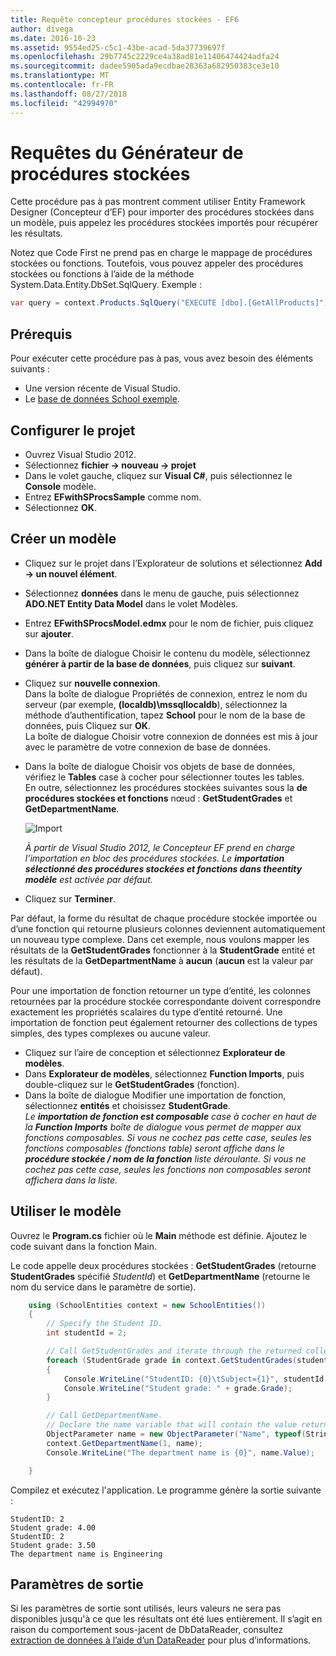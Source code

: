 ```yaml
---
title: Requête concepteur procédures stockées - EF6
author: divega
ms.date: 2016-10-23
ms.assetid: 9554ed25-c5c1-43be-acad-5da37739697f
ms.openlocfilehash: 29b7745c2229ce4a38ad81e11406474424adfa24
ms.sourcegitcommit: dadee5905ada9ecdbae28363a682950383ce3e10
ms.translationtype: MT
ms.contentlocale: fr-FR
ms.lasthandoff: 08/27/2018
ms.locfileid: "42994970"
---
```

# <a name="designer-query-stored-procedures"></a>Requêtes du Générateur de procédures stockées
Cette procédure pas à pas montrent comment utiliser Entity Framework Designer (Concepteur d’EF) pour importer des procédures stockées dans un modèle, puis appelez les procédures stockées importés pour récupérer les résultats. 

Notez que Code First ne prend pas en charge le mappage de procédures stockées ou fonctions. Toutefois, vous pouvez appeler des procédures stockées ou fonctions à l’aide de la méthode System.Data.Entity.DbSet.SqlQuery. Exemple :
``` csharp
var query = context.Products.SqlQuery("EXECUTE [dbo].[GetAllProducts]")`;
```

## <a name="prerequisites"></a>Prérequis

Pour exécuter cette procédure pas à pas, vous avez besoin des éléments suivants :

- Une version récente de Visual Studio.
- Le [base de données School exemple](~/ef6/resources/school-database.md).

## <a name="set-up-the-project"></a>Configurer le projet

-   Ouvrez Visual Studio 2012.
-   Sélectionnez **fichier -&gt; nouveau -&gt; projet**
-   Dans le volet gauche, cliquez sur **Visual C\#**, puis sélectionnez le **Console** modèle.
-   Entrez **EFwithSProcsSample** comme nom.
-   Sélectionnez **OK**.

## <a name="create-a-model"></a>Créer un modèle

-   Cliquez sur le projet dans l’Explorateur de solutions et sélectionnez **Add -&gt; un nouvel élément**.
-   Sélectionnez **données** dans le menu de gauche, puis sélectionnez **ADO.NET Entity Data Model** dans le volet Modèles.
-   Entrez **EFwithSProcsModel.edmx** pour le nom de fichier, puis cliquez sur **ajouter**.
-   Dans la boîte de dialogue Choisir le contenu du modèle, sélectionnez **générer à partir de la base de données**, puis cliquez sur **suivant**.
-   Cliquez sur **nouvelle connexion**.  
    Dans la boîte de dialogue Propriétés de connexion, entrez le nom du serveur (par exemple, **(localdb)\\mssqllocaldb**), sélectionnez la méthode d’authentification, tapez **School** pour le nom de la base de données, puis Cliquez sur **OK**.  
    La boîte de dialogue Choisir votre connexion de données est mis à jour avec le paramètre de votre connexion de base de données.
-   Dans la boîte de dialogue Choisir vos objets de base de données, vérifiez le **Tables** case à cocher pour sélectionner toutes les tables.  
    En outre, sélectionnez les procédures stockées suivantes sous la **de procédures stockées et fonctions** nœud : **GetStudentGrades** et **GetDepartmentName**. 

    ![Import](~/ef6/media/import.jpg)

    *À partir de Visual Studio 2012, le Concepteur EF prend en charge l’importation en bloc des procédures stockées. Le **importation sélectionné des procédures stockées et fonctions dans theentity modèle** est activée par défaut.*
-   Cliquez sur **Terminer**.

Par défaut, la forme du résultat de chaque procédure stockée importée ou d’une fonction qui retourne plusieurs colonnes deviennent automatiquement un nouveau type complexe. Dans cet exemple, nous voulons mapper les résultats de la **GetStudentGrades** fonctionner à la **StudentGrade** entité et les résultats de la **GetDepartmentName** à **aucun** (**aucun** est la valeur par défaut).

Pour une importation de fonction retourner un type d’entité, les colonnes retournées par la procédure stockée correspondante doivent correspondre exactement les propriétés scalaires du type d’entité retourné. Une importation de fonction peut également retourner des collections de types simples, des types complexes ou aucune valeur.

-   Cliquez sur l’aire de conception et sélectionnez **Explorateur de modèles**.
-   Dans **Explorateur de modèles**, sélectionnez **Function Imports**, puis double-cliquez sur le **GetStudentGrades** (fonction).
-   Dans la boîte de dialogue Modifier une importation de fonction, sélectionnez **entités** et choisissez **StudentGrade**.  
    *Le **importation de fonction est composable** case à cocher en haut de la **Function Imports** boîte de dialogue vous permet de mapper aux fonctions composables. Si vous ne cochez pas cette case, seules les fonctions composables (fonctions table) seront affiche dans le **procédure stockée / nom de la fonction** liste déroulante. Si vous ne cochez pas cette case, seules les fonctions non composables seront affichera dans la liste.*

## <a name="use-the-model"></a>Utiliser le modèle

Ouvrez le **Program.cs** fichier où le **Main** méthode est définie. Ajoutez le code suivant dans la fonction Main.

Le code appelle deux procédures stockées : **GetStudentGrades** (retourne **StudentGrades** spécifié *StudentId*) et **GetDepartmentName** (retourne le nom du service dans le paramètre de sortie).  

``` csharp
    using (SchoolEntities context = new SchoolEntities())
    {
        // Specify the Student ID.
        int studentId = 2;

        // Call GetStudentGrades and iterate through the returned collection.
        foreach (StudentGrade grade in context.GetStudentGrades(studentId))
        {
            Console.WriteLine("StudentID: {0}\tSubject={1}", studentId, grade.Subject);
            Console.WriteLine("Student grade: " + grade.Grade);
        }

        // Call GetDepartmentName.
        // Declare the name variable that will contain the value returned by the output parameter.
        ObjectParameter name = new ObjectParameter("Name", typeof(String));
        context.GetDepartmentName(1, name);
        Console.WriteLine("The department name is {0}", name.Value);

    }
```

Compilez et exécutez l'application. Le programme génère la sortie suivante :

```
StudentID: 2
Student grade: 4.00
StudentID: 2
Student grade: 3.50
The department name is Engineering
```

<a name="output-parameters"></a>Paramètres de sortie
-----------------

Si les paramètres de sortie sont utilisés, leurs valeurs ne sera pas disponibles jusqu'à ce que les résultats ont été lues entièrement. Il s’agit en raison du comportement sous-jacent de DbDataReader, consultez [extraction de données à l’aide d’un DataReader](http://go.microsoft.com/fwlink/?LinkID=398589) pour plus d’informations.
